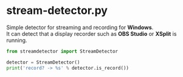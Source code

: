 # stream-detector.py
Simple detector for streaming and recording for **Windows**.  
It can detect that a display recorder such as **OBS Studio** or **XSplit** is running.
```python
from streamdetector import StreamDetector

detector = StreamDetector()
print('record? -> %s' % detector.is_record())
```
